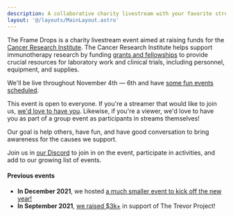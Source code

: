 ```yaml
---
description: A collaborative charity livestream with your favorite streamers.
layout: '@/layouts/MainLayout.astro'
---
```


The Frame Drops is a charity livestream event aimed at raising funds for the [Cancer Research Institute](https://www.cancerresearch.org).
The Cancer Research Institute helps support immunotherapy research by funding [grants and fellowships](https://www.cancerresearch.org/scientists/cri-funding-directory) to provide crucial resources for laboratory work and clinical trials, including personnel, equipment, and supplies.

We'll be live throughout November 4th — 6th and have [some fun events scheduled](/en/schedule).

This event is open to everyone. If you're a streamer that would like to join us, [we'd love to have you](/en/streamer-setup/).
Likewise, if you're a viewer, we'd love to have you as part of a group event as participants in streams themselves!

Our goal is help others, have fun, and have good conversation to bring awareness for the causes we support.

Join us in [our Discord](https://discord.theframedrops.com) to join in on the event, participate in activities, and add to our growing
list of events.

#### Previous events

- **In December 2021**, we hosted [a much smaller event to kick off the new year!](https://tiltify.com/+the-frame-drops/2022-kickoff)
- **In September 2021**, [we raised $3k+](https://tiltify.com/+the-frame-drops/giga-stream) in support of The Trevor Project!
